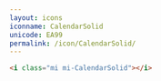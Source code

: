 ```yaml
---
layout: icons
iconname: CalendarSolid
unicode: EA99
permalink: /icon/CalendarSolid/
---
```


``` html
<i class="mi mi-CalendarSolid"></i>
```
